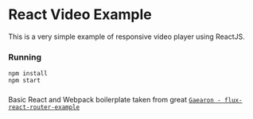 React Video Example
=========================

This is a very simple example of responsive video player using ReactJS.

### Running

```
npm install
npm start
```

### 

Basic React and Webpack boilerplate taken from great [`Gaearon - flux-react-router-example`](https://github.com/gaearon/flux-react-router-example/)
